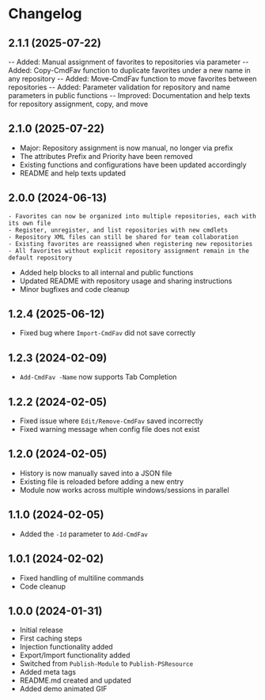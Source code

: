 ﻿# Changelog

## 2.1.1 (2025-07-22)
-- Added: Manual assignment of favorites to repositories via parameter
-- Added: Copy-CmdFav function to duplicate favorites under a new name in any repository
-- Added: Move-CmdFav function to move favorites between repositories
-- Added: Parameter validation for repository and name parameters in public functions
-- Improved: Documentation and help texts for repository assignment, copy, and move

## 2.1.0 (2025-07-22)
- Major: Repository assignment is now manual, no longer via prefix
- The attributes Prefix and Priority have been removed
- Existing functions and configurations have been updated accordingly
- README and help texts updated

## 2.0.0 (2024-06-13)
    - Favorites can now be organized into multiple repositories, each with its own file
    - Register, unregister, and list repositories with new cmdlets
    - Repository XML files can still be shared for team collaboration
    - Existing favorites are reassigned when registering new repositories
    - All favorites without explicit repository assignment remain in the default repository
- Added help blocks to all internal and public functions
- Updated README with repository usage and sharing instructions
- Minor bugfixes and code cleanup

## 1.2.4 (2025-06-12)
- Fixed bug where `Import-CmdFav` did not save correctly

## 1.2.3 (2024-02-09)
- `Add-CmdFav -Name` now supports Tab Completion

## 1.2.2 (2024-02-05)
- Fixed issue where `Edit/Remove-CmdFav` saved incorrectly
- Fixed warning message when config file does not exist

## 1.2.0 (2024-02-05)
- History is now manually saved into a JSON file
- Existing file is reloaded before adding a new entry
- Module now works across multiple windows/sessions in parallel

## 1.1.0 (2024-02-05)
- Added the `-Id` parameter to `Add-CmdFav`

## 1.0.1 (2024-02-02)
- Fixed handling of multiline commands
- Code cleanup

## 1.0.0 (2024-01-31)
- Initial release
- First caching steps
- Injection functionality added
- Export/Import functionality added
- Switched from `Publish-Module` to `Publish-PSResource`
- Added meta tags
- README.md created and updated
- Added demo animated GIF
